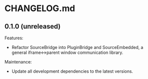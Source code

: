 # CHANGELOG.md

## 0.1.0 (unreleased)

Features:

- Refactor SourceBridge into PluginBridge and SourceEmbedded, a general iframe<->parent window communication library.

Maintenance:

- Update all development dependencies to the latest versions.
